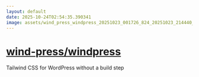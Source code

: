 ```yaml
---
layout: default
date: 2025-10-24T02:54:35.390341
image: assets/wind_press_windpress_20251023_001726_824_20251023_214440_3b6f94--20251023T234700597--cropped.png
---
```


# [wind-press/windpress](https://github.com/wind-press/windpress/)

Tailwind CSS for WordPress without a build step
